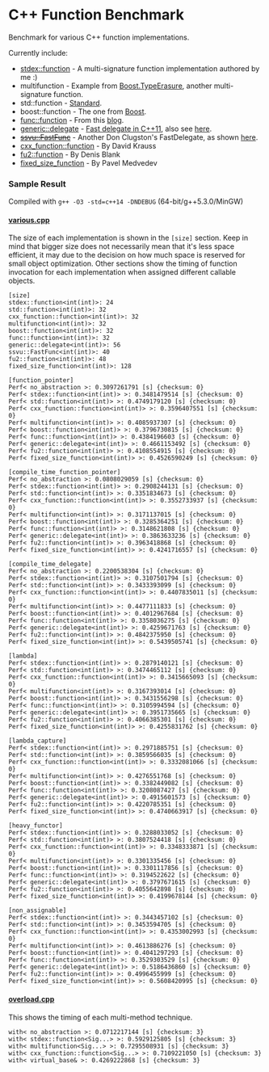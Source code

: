 C++ Function Benchmark
======================

Benchmark for various C++ function implementations.

Currently include:
- [stdex::function](stdex.hpp) - A multi-signature function implementation authored by me :)
- multifunction - Example from [Boost.TypeErasure](http://www.boost.org/doc/html/boost_typeerasure/examples.html#boost_typeerasure.examples.multifunction), another multi-signature function.
- std::function - [Standard](http://en.cppreference.com/w/cpp/utility/functional/function).
- boost::function - The one from [Boost](http://www.boost.org/doc/libs/1_55_0/doc/html/function.html).
- [func::function](function.h) - From this [blog](http://probablydance.com/2013/01/13/a-faster-implementation-of-stdfunction/).
- [generic::delegate](delegate.hpp) - [Fast delegate in C++11](http://codereview.stackexchange.com/questions/14730/impossibly-fast-delegate-in-c11), also see [here](https://github.com/user1095108/generic).
- [~~ssvu::FastFunc~~](FastFunc.hpp) - Another Don Clugston's FastDelegate, as shown [here](https://groups.google.com/a/isocpp.org/forum/#!topic/std-discussion/QgvHF7YMi3o).
- [cxx_function::function](https://github.com/potswa/cxx_function) - By David Krauss
- [fu2::function](http://naios.github.io/function2/) - By Denis Blank
- [fixed_size_function](https://github.com/pmed/fixed_size_function) - By Pavel Medvedev

### Sample Result
Compiled with `g++ -O3 -std=c++14 -DNDEBUG` (64-bit/g++5.3.0/MinGW)

#### [various.cpp](various.cpp)
The size of each implementation is shown in the `[size]` section.
Keep in mind that bigger size does not necessarily mean that it's less space efficient, it may due to the decision on how much space is reserved for small object optimization.
Other sections show the timing of function invocation for each implementation when assigned different callable objects.
```
[size]
stdex::function<int(int)>: 24
std::function<int(int)>: 32
cxx_function::function<int(int)>: 32
multifunction<int(int)>: 32
boost::function<int(int)>: 32
func::function<int(int)>: 32
generic::delegate<int(int)>: 56
ssvu::FastFunc<int(int)>: 40
fu2::function<int(int)>: 48
fixed_size_function<int(int)>: 128

[function_pointer]
Perf< no_abstraction >: 0.3097261791 [s] {checksum: 0}
Perf< stdex::function<int(int)> >: 0.3481479514 [s] {checksum: 0}
Perf< std::function<int(int)> >: 0.4749179120 [s] {checksum: 0}
Perf< cxx_function::function<int(int)> >: 0.3596407551 [s] {checksum: 0}
Perf< multifunction<int(int)> >: 0.4085937307 [s] {checksum: 0}
Perf< boost::function<int(int)> >: 0.3796730815 [s] {checksum: 0}
Perf< func::function<int(int)> >: 0.4384196603 [s] {checksum: 0}
Perf< generic::delegate<int(int)> >: 0.4661153492 [s] {checksum: 0}
Perf< fu2::function<int(int)> >: 0.4108554915 [s] {checksum: 0}
Perf< fixed_size_function<int(int)> >: 0.4526590249 [s] {checksum: 0}

[compile_time_function_pointer]
Perf< no_abstraction >: 0.0808029059 [s] {checksum: 0}
Perf< stdex::function<int(int)> >: 0.2908244131 [s] {checksum: 0}
Perf< std::function<int(int)> >: 0.3351834673 [s] {checksum: 0}
Perf< cxx_function::function<int(int)> >: 0.3552733937 [s] {checksum: 0}
Perf< multifunction<int(int)> >: 0.3171137015 [s] {checksum: 0}
Perf< boost::function<int(int)> >: 0.3285364251 [s] {checksum: 0}
Perf< func::function<int(int)> >: 0.3148621808 [s] {checksum: 0}
Perf< generic::delegate<int(int)> >: 0.3863633236 [s] {checksum: 0}
Perf< fu2::function<int(int)> >: 0.3963418868 [s] {checksum: 0}
Perf< fixed_size_function<int(int)> >: 0.4241716557 [s] {checksum: 0}

[compile_time_delegate]
Perf< no_abstraction >: 0.2200538304 [s] {checksum: 0}
Perf< stdex::function<int(int)> >: 0.3107501794 [s] {checksum: 0}
Perf< std::function<int(int)> >: 0.3433393099 [s] {checksum: 0}
Perf< cxx_function::function<int(int)> >: 0.4407835011 [s] {checksum: 0}
Perf< multifunction<int(int)> >: 0.4477111833 [s] {checksum: 0}
Perf< boost::function<int(int)> >: 0.4012967684 [s] {checksum: 0}
Perf< func::function<int(int)> >: 0.3358036275 [s] {checksum: 0}
Perf< generic::delegate<int(int)> >: 0.4259671763 [s] {checksum: 0}
Perf< fu2::function<int(int)> >: 0.4842375950 [s] {checksum: 0}
Perf< fixed_size_function<int(int)> >: 0.5439505741 [s] {checksum: 0}

[lambda]
Perf< stdex::function<int(int)> >: 0.2879140121 [s] {checksum: 0}
Perf< std::function<int(int)> >: 0.3474465112 [s] {checksum: 0}
Perf< cxx_function::function<int(int)> >: 0.3415665093 [s] {checksum: 0}
Perf< multifunction<int(int)> >: 0.3167393014 [s] {checksum: 0}
Perf< boost::function<int(int)> >: 0.3431556298 [s] {checksum: 0}
Perf< func::function<int(int)> >: 0.3105994594 [s] {checksum: 0}
Perf< generic::delegate<int(int)> >: 0.3951735665 [s] {checksum: 0}
Perf< fu2::function<int(int)> >: 0.4066385301 [s] {checksum: 0}
Perf< fixed_size_function<int(int)> >: 0.4255831762 [s] {checksum: 0}

[lambda_capture]
Perf< stdex::function<int(int)> >: 0.2971885751 [s] {checksum: 0}
Perf< std::function<int(int)> >: 0.3859566035 [s] {checksum: 0}
Perf< cxx_function::function<int(int)> >: 0.3332081066 [s] {checksum: 0}
Perf< multifunction<int(int)> >: 0.4276551768 [s] {checksum: 0}
Perf< boost::function<int(int)> >: 0.3382449082 [s] {checksum: 0}
Perf< func::function<int(int)> >: 0.3208087427 [s] {checksum: 0}
Perf< generic::delegate<int(int)> >: 0.4915601573 [s] {checksum: 0}
Perf< fu2::function<int(int)> >: 0.4220785351 [s] {checksum: 0}
Perf< fixed_size_function<int(int)> >: 0.4740663917 [s] {checksum: 0}

[heavy_functor]
Perf< stdex::function<int(int)> >: 0.3288033052 [s] {checksum: 0}
Perf< std::function<int(int)> >: 0.3807524418 [s] {checksum: 0}
Perf< cxx_function::function<int(int)> >: 0.3348333871 [s] {checksum: 0}
Perf< multifunction<int(int)> >: 0.3301335456 [s] {checksum: 0}
Perf< boost::function<int(int)> >: 0.3301117856 [s] {checksum: 0}
Perf< func::function<int(int)> >: 0.3194522622 [s] {checksum: 0}
Perf< generic::delegate<int(int)> >: 0.3797671615 [s] {checksum: 0}
Perf< fu2::function<int(int)> >: 0.4055642898 [s] {checksum: 0}
Perf< fixed_size_function<int(int)> >: 0.4199678144 [s] {checksum: 0}

[non_assignable]
Perf< stdex::function<int(int)> >: 0.3443457102 [s] {checksum: 0}
Perf< std::function<int(int)> >: 0.3453594705 [s] {checksum: 0}
Perf< cxx_function::function<int(int)> >: 0.4353002993 [s] {checksum: 0}
Perf< multifunction<int(int)> >: 0.4613886276 [s] {checksum: 0}
Perf< boost::function<int(int)> >: 0.4041297293 [s] {checksum: 0}
Perf< func::function<int(int)> >: 0.3529303529 [s] {checksum: 0}
Perf< generic::delegate<int(int)> >: 0.5186436860 [s] {checksum: 0}
Perf< fu2::function<int(int)> >: 0.4996455999 [s] {checksum: 0}
Perf< fixed_size_function<int(int)> >: 0.5608420995 [s] {checksum: 0}
```

#### [overload.cpp](overload.cpp)
This shows the timing of each multi-method technique.
```
with< no_abstraction >: 0.0712217144 [s] {checksum: 3}
with< stdex::function<Sig...> >: 0.5929125805 [s] {checksum: 3}
with< multifunction<Sig...> >: 0.7295508931 [s] {checksum: 3}
with< cxx_function::function<Sig...> >: 0.7109221050 [s] {checksum: 3}
with< virtual_base& >: 0.4269222868 [s] {checksum: 3}
```
